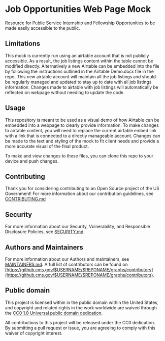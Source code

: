<!--- # NOTE: Modify sections marked with `TODO` and then rename the file.-->

# Job Opportunities Web Page Mock

Resource for Public Service Internship and Fellowship Opportunities to be made easily accessible to the public.

## Limitations

This mock is currently run using an airtable account that is not publicly accessible. As a result, the job listings content within the table cannot be modified directly. Alternatively a new Airtable can be embedded into the file by following the instructions outlined in the Airtable Demo.docx file in the repo. This new airtable account will maintain all the job listings and should be regularly managed and updated to stay up to date with all job listings information. Changes made to airtable with job listings will automatically be reflected on webpage without needing to update the code.

## Usage

This repository is meant to be used as a visual demo of how Airtable can be embedded into a webpage to clearly provide information. To make changes to airtable content, you will need to replace the current airtable embed link with a link that is connected to a directly manageable account. Changes can be made to the text and styling of the mock to fit client needs and provide a more accurate visual of the final product.

To make and view changes to these files, you can clone this repo to your device and push changes. 

## Contributing

Thank you for considering contributing to an Open Source project of the US
Government! For more information about our contribution guidelines, see
[CONTRIBUTING.md](CONTRIBUTING.md)

## Security

For more information about our Security, Vulnerability, and Responsible
Disclosure Policies, see [SECURITY.md](SECURITY.md).

## Authors and Maintainers

For more information about our Authors and maintainers, see [MAINTAINERS.md](MAINTAINERS.md).
A full list of contributors can be found on [https://github.cms.gov/$USERNAME/$REPONAME/graphs/contributors](https://github.cms.gov/$USERNAME/$REPONAME/graphs/contributors).

## Public domain

This project is licensed within in the public domain within the United States,
and copyright and related rights in the work worldwide are waived through the
[CC0 1.0 Universal public domain
dedication](https://creativecommons.org/publicdomain/zero/1.0/).

All contributions to this project will be released under the CC0 dedication. By
submitting a pull request or issue, you are agreeing to comply with this waiver
of copyright interest.
